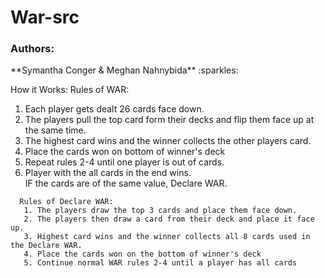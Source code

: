 # War-src

<h3> Authors: </h3>
**Symantha Conger & Meghan Nahnybida** :sparkles:

How it Works:
Rules of WAR:

<ol>
       <li>Each player gets dealt 26 cards face down.</li>
       <li>The players pull the top card form their decks and flip them face up at the same time.</li> 
       <li>The highest card wins and the winner collects the other players card.</li>
       <li>Place the cards won on bottom of winner's deck</li>
       <li>Repeat rules 2-4 until one player is out of cards.</li>
      <li> Player with the all cards in the end wins.</li>
      IF the cards are of the same value, Declare WAR.</li>
  </ol>
  
      Rules of Declare WAR: 
       1. The players draw the top 3 cards and place them face down.
       2. The players then draw a card from their deck and place it face up.
       3. Highest card wins and the winner collects all 8 cards used in the Declare WAR.
       4. Place the cards won on the bottom of winner's deck
       5. Continue normal WAR rules 2-4 until a player has all cards
        
   
